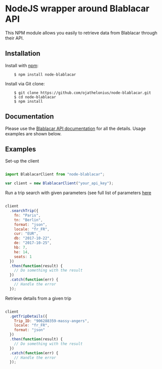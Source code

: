 # NodeJS wrapper around Blablacar API

This NPM module allows you easily to retrieve data from Blablacar through their API.

## Installation

Install with [npm](http://npmjs.org/):

```
    $ npm install node-blablacar
```

Install via Git clone:

```
    $ git clone https://github.com/ojathelonius/node-blablacar.git
    $ cd node-blablacar
    $ npm install
```

## Documentation

Please use the [Blablacar API documentation](https://dev.blablacar.com/docs/versions/1.0/getting-started) for all the details. Usage examples are shown below.

## Examples

Set-up the client


```javascript

import BlablacarClient from "node-blablacar";

var client = new BlablacarClient("your_api_key");

```


Run a trip search with given parameters (see full list of parameters [here](https://dev.blablacar.com/docs/versions/1.0/resources/trips/endpoints/list-dingbats)

```javascript

client
  .searchTrip({
    fn: "Paris",
    tn: "Berlin",
    format: "json",
    locale: "fr_FR",
    cur: "EUR",
    db: "2017-10-22",
    de: "2017-10-25",
    hb: 7,
    he: 14,
    seats: 1
  })
  .then(function(result) {
    // Do something with the result
  })
  .catch(function(err) {
    // Handle the error
  });

```

Retrieve details from a given trip

```javascript

client
  .getTripDetails({
    Trip_ID: "906288359-massy-angers",
    locale: "fr_FR",
    format: "json"
  })
  .then(function(result) {
    // Do something with the result
  })
  .catch(function(err) {
    // Handle the error
  });

```

